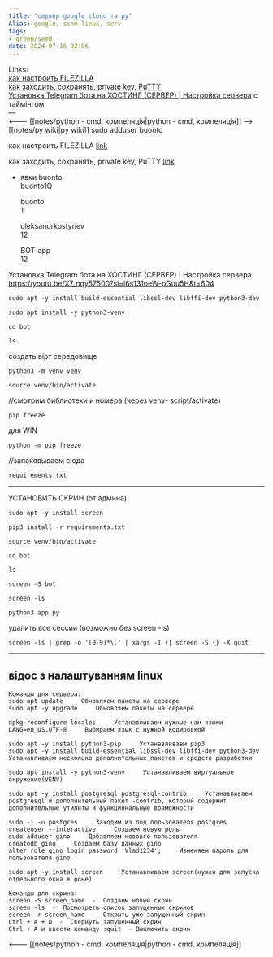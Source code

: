 ```yaml
---
title: "сервер google cloud та py"
Alias: google, sshm linux, serv
tags:
- green/seed
date: 2024-07-16 02:06
---
```

Links:  
[как настроить FILEZILLA](https://www.youtube.com/watch?v=gJNAkjXNFTI )  
[как заходить, сохранять, private key, PuTTY](https://www.youtube.com/watch?v=BYKqASV_IkU)  
[Установка Telegram бота на ХОСТИНГ (СЕРВЕР) | Настройка сервера](https://youtu.be/X7_nqy57500?si=l6s131oeW-pGuu5H&t=604) c таймінгом  
—  
<--- [[notes/python - cmd, компеляція|python - cmd, компеляція]]
--> [[notes/py wiki|py wiki]]
sudo adduser buonto  


как настроить FILEZILLA  [link](https://www.youtube.com/watch?v=gJNAkjXNFTI )  


как заходить, сохранять, private key, PuTTY  [link](https://www.youtube.com/watch?v=BYKqASV_IkU  )  

- явки
	buonto  
	buonto1Q
	
	buonto  
	1
	
	oleksandrkostyriev  
	12
	
	BOT-app  
	12  

Установка Telegram бота на ХОСТИНГ (СЕРВЕР) | Настройка сервера  
https://youtu.be/X7_nqy57500?si=l6s131oeW-pGuu5H&t=604

```
sudo apt -y install build-essential libssl-dev libffi-dev python3-dev
```

```
sudo apt install -y python3-venv
```

```
cd bot
```

```
ls
```
создать вірт середовище
```
python3 -m venv venv
```

```
source venv/bin/activate
```
//смотрим библиотеки и номера (через venv- script/activate) 
```
pip freeze
```
для WIN
```
python -m pip freeze
```
//запаковываем сюда 
```
requirements.txt 
```

---
УСТАНОВИТЬ СКРИН (от админа)
```
sudo apt -y install screen
```

```
pip3 install -r requirements.txt
```

```
source venv/bin/activate
```

```
cd bot
```

```
ls
```

```
screen -S bot
```

```
screen -ls
```

```
python3 app.py
```
удалить все сессии (возможно без screen -ls)
```  
screen -ls | grep -o '[0-9]*\.' | xargs -I {} screen -S {} -X quit
```

---
## відос з налаштуванням linux
```
Команды для сервера:
sudo apt update     Обновляем пакеты на сервере
sudo apt -y upgrade     Обновляем пакеты на сервере

dpkg-reconfigure locales     Устанавливаем нужные нам языки
LANG=en_US.UTF-8     Выбираем язык с нужной кодировкой 

sudo apt -y install python3-pip     Устанавливаем pip3
sudo apt -y install build-essential libssl-dev libffi-dev python3-dev     Устанавливаем несколько дополнительных пакетов и средств разработки 

sudo apt install -y python3-venv     Устанавливаем виртуальное окружение(VENV)

sudo apt -y install postgresql postgresql-contrib     Устанавливаем postgresql и дополнительный пакет -contrib, который содержит дополнительные утилиты и функциональные возможности

sudo -i -u postgres     Заходим из под пользователя postgres
createuser --interactive     Создаем новую роль
sudo adduser gino     Добавляем нововго пользователя
createdb gino     Создаем базу данных gino
alter role gino login password 'Vlad1234';     Изменяем пароль для пользователя gino

sudo apt -y install screen     Устанавливаем screen(нужен для запуска отдельного окна в фоне)

Команды для скрина:
screen -S screen_name  -  Создаем новый скрин
screen -ls  -  Посмотреть список запущенных скринов
screen -r screen_name  -  Открыть уже запущенный скрин
Ctrl + A + D  -  Свернуть запущенный скрин
Ctrl + A и ввести команду :quit  - Выключить скрин
```

<--- [[notes/python - cmd, компеляція|python - cmd, компеляція]]